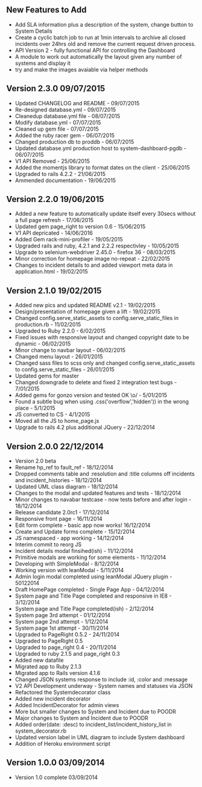 New Features to Add
-------------------
- Add SLA information plus a description of the system, change button to System Details
- Create a cyclic batch job to run at 1min intervals to archive all closed incidents over 24hrs old and remove the
  current request driven process.
- API Version 2 - fully functional API for controlling the Dashboard
- A module to work out automatically the layout given any number of systems and display it
- try and make the images avaiable via helper methods


Version 2.3.0 09/07/2015
------------------------
- Updated CHANGELOG and README - 09/07/2015
- Re-designed database.yml - 09/07/2015
- Cleanedup database.yml file - 08/07/2015
- Modify database.yml - 07/07/2015
- Cleaned up gem file - 07/07/2015
- Added the ruby racer gem - 06/07/2015
- Changed production db to proddb - 06/07/2015
- Updated database.yml production host to system-dashboard-pgdb - 06/07/2015
- V1 API Removed - 25/06/2015
- Added the momentjs library to format dates on the client - 25/06/2015
- Upgraded to rails 4.2.2 - 21/06/2015
- Ammended documentation - 19/06/2015

Version 2.2.0 19/06/2015
------------------------
- Added a new feature to automatically update itself every 30secs without a full page refresh - 17/06/2015
- Updated gem page_right to version 0.6 - 15/06/2015
- V1 API depricated - 14/06/2016
- Added Gem rack-mini-profiler - 19/05/2015
- Upgraded rails and ruby, 4.2.1 and 2.2.2 respectivley - 10/05/2015
- Upgrade to selenium-webdriver 2.45.0 - firefox 36 - 08/03/2015
- Minor correction for homepage image no-repeat - 22/02/2015
- Changes to incident details to and added viewport meta data in application.html - 19/02/2015

Version 2.1.0 19/02/2015
------------------------
- Added new pics and updated README v2.1 - 19/02/2015
- Design/presentation of homepage given a lift - 19/02/2015
- Changed config.serve_static_assets to config.serve_static_files in production.rb - 11/02/2015
- Upgraded to Ruby 2.2.0 - 6/02/2015
- Fixed issues with responsive layout and changed copyright date to be dynamic - 06/02/2015
- Minor change to navbar layout - 06/02/2015
- Changed menu layout  - 26/01/2015
- Changed sass files to scss only and changed config.serve_static_assets to config.serve_static_files - 26/01/2015
- Updated gems for master
- Changed downgrade to delete and fixed 2 integration test bugs - 7/01/2015
- Added gems for gonzo version and tested OK \o/ - 5/01/2015
- Found a subtle bug when using .css('overflow','hidden')) in the wrong place - 5/1/2015
- JS converted to CS - 4/1/2015
- Moved all the JS to home_page.js
- Upgrade to rails 4.2 plus additional JQuery - 22/12/2014

Version 2.0.0 22/12/2014
------------------------
- Version 2.0 beta
- Rename hp_ref to fault_ref - 18/12/2014
- Dropped comments table and :resolution and :title columns off incidents and incident_histories - 18/12/2014
- Updated UML class diagram - 18/12/2014
- Changes to the modal and updated features and tests - 18/12/2014
- Minor changes to navabar testcase - now tests before and after login - 18/12/2014
- Release candidate 2.0rc1 - 17/12/2014
- Responsive front page - 16/11/2014
- Edit form complete - basic app now works! 16/12/2014
- Create and Update forms complete - 15/12/2014
- JS namespaced - app working - 14/12/2014
- Interim commit to reorg JS
- Incident details modal finsihed(ish) - 11/12/2014
- Primitive modals are working for some elements - 11/12/2014
- Developing with SimpleModal - 8/12/2014
- Working version with leanModal - 5/11/2014
- Admin login modal completed using leanModal JQuery plugin - 50122014
- Draft HomePage completed - Single Page App - 04/12/2014
- System page and Title Page completed and responsive in IE8 - 3/12/2014
- System page and Title Page completed(ish) - 2/12/2014
- System page 3rd attempt - 01/12/2014
- System page 2nd attempt - 1/12/2014
- System page 1st attempt - 30/11/2014
- Upgraded to PageRight 0.5.2 - 24/11/2014
- Upgraded to PageRight 0.5
- Upgraded to page_right 0.4 - 20/11/2014
- Upgraded to ruby 2.1.5 and page_right 0.3
- Added new datafile
- Migrated app to Ruby 2.1.3
- Migrated app to Rails version 4.1.6
- Changed JSON systems response to include :id, :color and :message
- V2 API Development underway - System names and statuses via JSON
- Refactored the Systemdecorator class
- Added new incident decorator
- Added IncidentDecorator for admin views
- More but smaller changes to System and Incident due to POODR
- Major changes to System and Incident due to POODR
- Added order(date: :desc) to incident_list/incident_history_list in system_decorator.rb
- Updated version label in UML diagram to include System dashboard
- Addition of Heroku environment script

Version 1.0.0 03/09/2014
------------------------
- Version 1.0 complete 03/09/2014